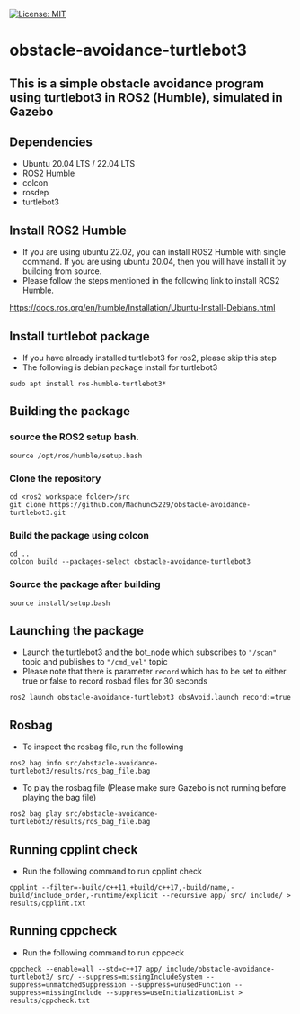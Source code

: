 [![License: MIT](https://img.shields.io/badge/License-MIT-blue.svg)](https://opensource.org/licenses/MIT)
# obstacle-avoidance-turtlebot3

## This is a simple obstacle avoidance program using turtlebot3 in ROS2 (Humble), simulated in Gazebo   

## Dependencies

- Ubuntu 20.04 LTS / 22.04 LTS
- ROS2 Humble
- colcon
- rosdep
- turtlebot3

## Install ROS2 Humble 
- If you are using ubuntu 22.02, you can install ROS2 Humble with single command. If you are using ubuntu 20.04, then you will have install it by building from source.
- Please follow the steps mentioned in the following link to install ROS2 Humble.

https://docs.ros.org/en/humble/Installation/Ubuntu-Install-Debians.html

## Install turtlebot package 
- If you have already installed turtlebot3 for ros2, please skip this step
- The following is debian package install for turtlebot3
```
sudo apt install ros-humble-turtlebot3*
```
## Building the package

### source the ROS2 setup bash.
```
source /opt/ros/humble/setup.bash
```
### Clone the repository
```
cd <ros2 workspace folder>/src
git clone https://github.com/Madhunc5229/obstacle-avoidance-turtlebot3.git
```

### Build the package using colcon
```
cd ..
colcon build --packages-select obstacle-avoidance-turtlebot3
```

### Source the package after building
```
source install/setup.bash
```
## Launching the package
- Launch the turtlebot3 and the bot_node which subscribes to `"/scan"` topic and publishes to `"/cmd_vel"` topic
- Please note that there is parameter `record` which has to be set to either true or false to record rosbad files for 30 seconds
```
ros2 launch obstacle-avoidance-turtlebot3 obsAvoid.launch record:=true
```
## Rosbag 
- To inspect the rosbag file, run the following
```
ros2 bag info src/obstacle-avoidance-turtlebot3/results/ros_bag_file.bag
```
- To play the rosbag file (Please make sure Gazebo is not running before playing the bag file)
```
ros2 bag play src/obstacle-avoidance-turtlebot3/results/ros_bag_file.bag
```

## Running cpplint check
- Run the following command to run cpplint check
```
cpplint --filter=-build/c++11,+build/c++17,-build/name,-build/include_order,-runtime/explicit --recursive app/ src/ include/ > results/cpplint.txt  
```

## Running cppcheck 
- Run the following command to run cppceck
```
cppcheck --enable=all --std=c++17 app/ include/obstacle-avoidance-turtlebot3/ src/ --suppress=missingIncludeSystem --suppress=unmatchedSuppression --suppress=unusedFunction --suppress=missingInclude --suppress=useInitializationList > results/cppcheck.txt
```
